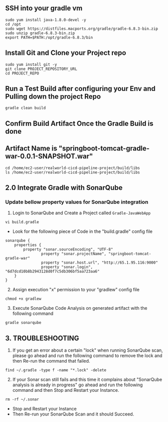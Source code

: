 ## SSH into your gradle vm
```
sudo yum install java-1.8.0-devel -y
cd /opt
sudo wget https://distfiles.macports.org/gradle/gradle-6.8.3-bin.zip
sudo unzip gradle-6.8.3-bin.zip
export PATH=$PATH:/opt/gradle-6.8.3/bin
```

## Install Git and Clone your Project repo
```
sudo yum install git -y
git clone PROJECT_REPOSITORY_URL
cd PROJECT_REPO
```

## Run a Test Build after configuring your Env and Pulling down the project Repo
```
gradle clean build
```

## Confirm Build Artifact Once the Gradle Build is done
## Artifact Name is "springboot-tomcat-gradle-war-0.0.1-SNAPSHOT.war"
```
cd /home/ec2-user/realworld-cicd-pipeline-project/build/libs
ls /home/ec2-user/realworld-cicd-pipeline-project/build/libs
```

## 2.0 Integrate Gradle with SonarQube
### Update bellow property values for SonarQube integration
1. Login to SonarQube and Create a Project called `Gradle-JavaWebApp`
```
vi build.gradle
```
- Look for the following piece of Code in the "build.gradle" config file
```
sonarqube {
    properties {
        property "sonar.sourceEncoding", "UTF-8"
                property "sonar.projectName", "springboot-tomcat-gradle-war"
                property "sonar.host.url", "http://65.1.95.116:9000"
                property "sonar.login", "6d7dcd10b8b2943128d0f7c5db306bf5aa723aa6"
    }
}
```

2. Assign execution "x" permission to your "gradlew" config file
```
chmod +x gradlew
```

3. Execute SonarQube Code Analysis on generated artifact with the following command
```
gradle sonarqube
```

## 3. TROUBLESHOOTING
1. If you get an error about a certain "lock" when running SonarQube scan, please go ahead and run the following command to remove the lock and then Re-run the command that failed.
```
find ~/.gradle -type f -name "*.lock" -delete
```

2. If your Sonar scan still fails and this time it complains about "SonarQube analysis is already in progress" go ahead and run the following command and then Stop and Restart your Instance. 
```
rm -rf ~/.sonar
```
- Stop and Restart your Instance
- Then Re-run your SonarQube Scan and it should Succeed.